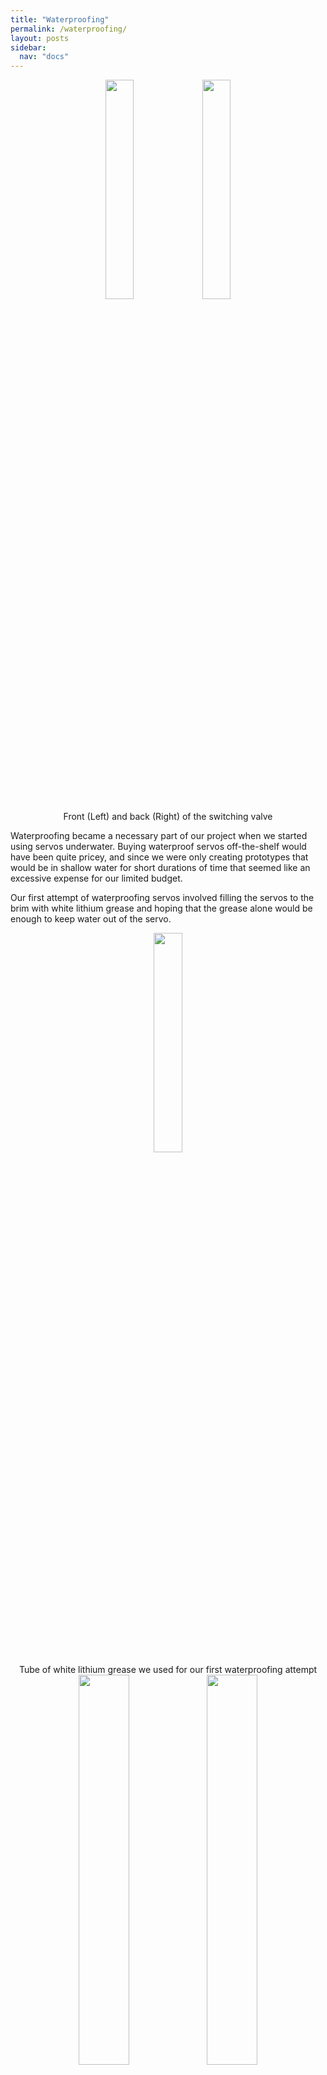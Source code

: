 ```yaml
---
title: "Waterproofing"
permalink: /waterproofing/
layout: posts
sidebar:
  nav: "docs"
---
```


<center>
  <img src="/robo_fish/img/pumpv1-valve-front.png" width="30%">
  <img src="/robo_fish/img/pumpv1-valve-back.png" width="30%">
  <br/>
  <div class="caption">
    Front (Left) and back (Right) of the switching valve
  </div>
</center>




Waterproofing became a necessary part of our project when we started using servos underwater. Buying waterproof servos off-the-shelf would have been quite pricey, and since we were only creating prototypes that would be in shallow water for short durations of time that seemed like an excessive expense for our limited budget.

Our first attempt of waterproofing servos involved filling the servos to the brim with white lithium grease and hoping that the grease alone would be enough to keep water out of the servo.

<center>
  <img src="/robo_fish/img/waterproofing-v1-2.jpg" width="30%">
  <br/>
  <div class="caption">
    Tube of white lithium grease we used for our first waterproofing attempt
  </div>
</center>


<center>
  <img src="/robo_fish/img/waterproofing-v1-3.jpg" width="40%">
  <img src="/robo_fish/img/waterproofing-v1-1.jpg" width="40%">
  <br/>
  <div class="caption">
    Disassembling the servo and filling it with grease
  </div>
</center>

Unfortunately, the lithium grease was too viscous for the small 9g servo, and so after we sealed it back up the servo could no longer move.

This time, we ordered 9g servos with metal gears (MG90S servo - [Amazon link](https://www.amazon.com/gp/product/B07L6FZVT1/ref=ppx_yo_dt_b_asin_title_o05_s00?ie=UTF8&psc=1)) since they had more torque for the same sized servo. We also chose to fill the servos with mineral oil instead of lithium grease since the oil is less viscous. However, since the oil is less viscous, we were concerned about potential leaks near the point of rotation, so we also purchased O-rings (7.5mm OD, 4.5mm ID, 1.5mm Width - [Amazon link](https://www.amazon.com/gp/product/B08F2G63CL/ref=ppx_yo_dt_b_asin_title_o06_s00?ie=UTF8&psc=1)) that fit well onto these servos.

<center>
  <img src="/robo_fish/img/mineral-oil.png" width="32%">
  <img src="/robo_fish/img/waterproofing-v2.jpg" width="40%">
  <br/>
  <div class="caption">
    Filling the servos with mineral oil and adding O-rings
  </div>
</center>

Waterproofing this servo worked well for the first 5 minutes or so, but after a while of running underwater it began acting a bit strange - it ran as expected most of the time, but every now and then it would just stop for awhile before resuming. I'm not sure if this is caused by water getting into the servo, but for the next fish iteration, we decided to coat the servo in epoxy after filling it with oil to ensure it was properly sealed.

<center>
  <img src="/robo_fish/img/epoxy-servo.png" width="40%">
  <br/>
  <div class="caption">
    Oil-filled, epoxy-coated metal gear servo with an O-ring
  </div>
</center>

Epoxy takes a long time to cure, but it was well worth the wait considering that this servo worked without issues. The mount dimensions needed to be adjusted slightly since the epoxy added some thickness to the plastic housing, but this was straightforward to do.
